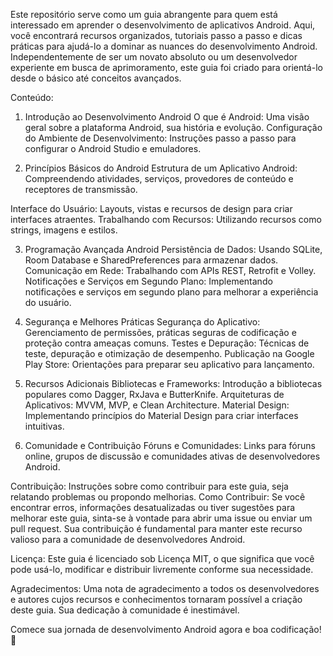 Este repositório serve como um guia abrangente para quem está interessado em aprender o desenvolvimento de aplicativos Android. Aqui, você encontrará recursos organizados, tutoriais passo a passo e dicas práticas para ajudá-lo a dominar as nuances do desenvolvimento Android. Independentemente de ser um novato absoluto ou um desenvolvedor experiente em busca de aprimoramento, este guia foi criado para orientá-lo desde o básico até conceitos avançados.

Conteúdo:

1. Introdução ao Desenvolvimento Android
O que é Android: Uma visão geral sobre a plataforma Android, sua história e evolução.
Configuração do Ambiente de Desenvolvimento: Instruções passo a passo para configurar o Android Studio e emuladores.

2. Princípios Básicos do Android
Estrutura de um Aplicativo Android: Compreendendo atividades, serviços, provedores de conteúdo e receptores de transmissão.

Interface do Usuário: Layouts, vistas e recursos de design para criar interfaces atraentes.
Trabalhando com Recursos: Utilizando recursos como strings, imagens e estilos.

3. Programação Avançada Android
Persistência de Dados: Usando SQLite, Room Database e SharedPreferences para armazenar dados.
Comunicação em Rede: Trabalhando com APIs REST, Retrofit e Volley.
Notificações e Serviços em Segundo Plano: Implementando notificações e serviços em segundo plano para melhorar a experiência do usuário.

4. Segurança e Melhores Práticas
Segurança do Aplicativo: Gerenciamento de permissões, práticas seguras de codificação e proteção contra ameaças comuns.
Testes e Depuração: Técnicas de teste, depuração e otimização de desempenho.
Publicação na Google Play Store: Orientações para preparar seu aplicativo para lançamento.

5. Recursos Adicionais
Bibliotecas e Frameworks: Introdução a bibliotecas populares como Dagger, RxJava e ButterKnife.
Arquiteturas de Aplicativos: MVVM, MVP, e Clean Architecture.
Material Design: Implementando princípios do Material Design para criar interfaces intuitivas.
6. Comunidade e Contribuição
Fóruns e Comunidades: Links para fóruns online, grupos de discussão e comunidades ativas de desenvolvedores Android.

Contribuição: Instruções sobre como contribuir para este guia, seja relatando problemas ou propondo melhorias.
Como Contribuir:
Se você encontrar erros, informações desatualizadas ou tiver sugestões para melhorar este guia, sinta-se à vontade para abrir uma issue ou enviar um pull request. Sua contribuição é fundamental para manter este recurso valioso para a comunidade de desenvolvedores Android.

Licença:
Este guia é licenciado sob Licença MIT, o que significa que você pode usá-lo, modificar e distribuir livremente conforme sua necessidade.

Agradecimentos:
Uma nota de agradecimento a todos os desenvolvedores e autores cujos recursos e conhecimentos tornaram possível a criação deste guia. Sua dedicação à comunidade é inestimável.

Comece sua jornada de desenvolvimento Android agora e boa codificação! 🚀